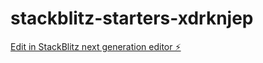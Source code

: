 # stackblitz-starters-xdrknjep

[Edit in StackBlitz next generation editor ⚡️](https://stackblitz.com/~/github.com/Jsoul92/stackblitz-starters-xdrknjep)